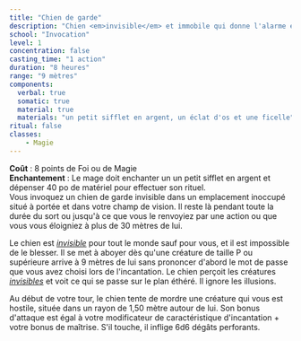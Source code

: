 ```yaml
---
title: "Chien de garde"
description: "Chien <em>invisible</em> et immobile qui donne l'alarme et attaque les intrus."
school: "Invocation"
level: 1
concentration: false
casting_time: "1 action"
duration: "8 heures"
range: "9 mètres"
components:
  verbal: true
  somatic: true
  material: true
  materials: "un petit sifflet en argent, un éclat d'os et une ficelle"
ritual: false
classes:
    - Magie
---
```

**Coût** : 8 points de Foi ou de Magie  
**Enchantement** : Le mage doit enchanter un un petit sifflet en argent et dépenser 40 po de matériel pour effectuer son rituel.  
Vous invoquez un chien de garde invisible dans un emplacement inoccupé situé à portée et dans votre champ de vision. Il reste là pendant toute la durée du sort ou jusqu'à ce que vous le renvoyiez par une action ou que vous vous éloigniez à plus de 30 mètres de lui.

Le chien est [_invisible_](/gerer-la-sante-du-personnage/#invisible) pour tout le monde sauf pour vous, et il est impossible de le blesser. Il se met à aboyer dès qu'une créature de taille P ou supérieure arrive à 9 mètres de lui sans prononcer d'abord le mot de passe que vous avez choisi lors de l'incantation. Le chien perçoit les créatures [_invisibles_](/gerer-la-sante-du-personnage/#invisible) et voit ce qui se passe sur le plan éthéré. Il ignore les illusions.

Au début de votre tour, le chien tente de mordre une créature qui vous est hostile, située dans un rayon de 1,50 mètre autour de lui. Son bonus d'attaque est égal à votre modificateur de caractéristique d'incantation + votre bonus de maîtrise. S'il touche, il inflige 6d6 dégâts perforants.  
